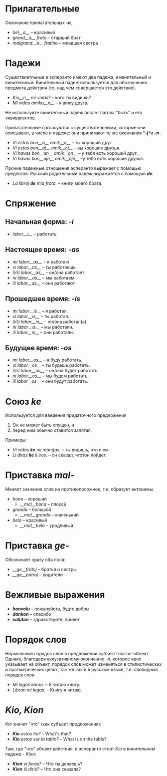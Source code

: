 # Прилагательные

Окончание прилагательных *__-a__*,

- *bel__a__* – красивый
- *grand__a__ frato* – старший брат
- *malgrand__a__ fratino* – младшая сестра

# Падежи

Существиетльные в эсперанто имеют два падежа, именительный и винительный. Винительный падеж используется для обозначения предмета действия (то, над чем совершается это действие).

- *Kiu__n__ mi vidas?* – кого ты видишь?
- *Mi vidas amiko__n__* – я вижу друга.

Не используйте винительный падеж после глагола "быть" и его эквивалентов.

Прилагательные согласуются с существительными, которые они описывают, в числе и падеже: они принимают те же окончания *__-j__*и *__-n__* .

- *Vi estas bon__a__ amik__o__* – ты хороший друг.
- *Vi estas bon__aj__ amik__oj__* – вы хорошие друзья.
- *Vi havas bon__an__ amik__on__* – у тебя есть хороший друг.
- *Vi havas bon__ajn__ amik__ojn__* –у тебя есть хорошие друзья.

Прочие падежные отношения эсперанто выражает с помощью предлогов. Русский родительный падеж выражается с помощью *__de__*:

- *La libroj __de__ mia frato.* – книги моего брата.

# Спряжение 

## Начальная форма: *-i*
  
- *labor__i__*          – работать

## Настоящее время: *-as*

- *mi labor__as__*      – я работаю
- *vi labor__as__*      – ты работаешь
- *li/ŝi labor__as__*   – он/она работает
- *ni labor__as__*      – мы работаем
- *ili labor__as__*     – они работают

## Прошедшее время: *-is*

- *mi labor__is__*      – я работал.
- *vi labor__is__*      – ты работал.
- *li/ŝi labor__is__*   – он/она работал(а).
- *ni labor__is__*      – мы работали.
- *ili labor__is__*     – они работали.

## Будущее время: *-os*

- *mi labor__os__*      – я буду работать.
- *vi labor__os__*      – ты будешь работать.
- *li/ŝi labor__os__*   – он/она будет работать.
- *ni labor__os__*      – мы будем работать.
- *ili labor__os__*     – они будут работать.

# Союз *ke*

Используется для введения придаточного предложения

1. Он не может быть опущен, и
2. перед ним обычно ставится запятая.

Примеры:

- *Vi vidas __ke__ mi manĝas.* – ты видишь, что я ем.
- *Li diras __ke__ li iros.* – он сказал, чтотон пойдет.

# Приставка *mal-*

Меняет значение слов на противоположное, т.е. образует антонимы.

- *bona* – хороший
  - *__mal__bona* – плохой
- *granda* – большой
  - *__mal__granda* – маленький
- *bela* – красивый
  - *__mal__bela* – уродливый

# Приставка *ge-*

Обозначает сразу оба пола:

- *__ge__fratoj* – братья и сестры
- *__ge__patroj* – родители

# Вежливые выражения

- *__bonvolu__* – пожалуйста, будте добры
- *__dankon__* – спасибо
- *__saluton__* – здравствуйте, привет

# Порядок слов

Нормальный порядок слов в предложении субъект-глагол-объект. Однако, благодаря аккузативному окончанию *-n*, которое явно указывает на объект, порядок слов может изменяться в стилистических и прагматических целях, так же как и в русском языке, т.е. свободный порядок слов

- *Mi legas libron.* – Я читаю книгу.
- *Libron mi legas.* – Книгу я читаю.

# *Kio, Kion*

*Kio* значит "что" (как субъект предложения):

- *__Kio__ estas tio?* – What's that?
- *__Kio__ estas sur la tablo?* – What is on the table?

Там, где "что" объект действия, в эсперанто стоит *Kio* в винительном падеже - *Kion*:

- *__Kion__ vi faras?* – Что ты делаешь?
- *__Kion__ ŝi diris?* – Что она сказала?

